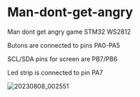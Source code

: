 # Man-dont-get-angry
Man dont get angry game STM32 WS2812

Butons are connected to pins PA0-PA5

SCL/SDA pins for screen are PB7/PB6

Led strip is connected to pin PA7

![20230808_002551](https://github.com/Itonkic/Man-dont-get-angry/assets/28485210/5df440f4-a865-47a0-937c-6820dab9d7df)
